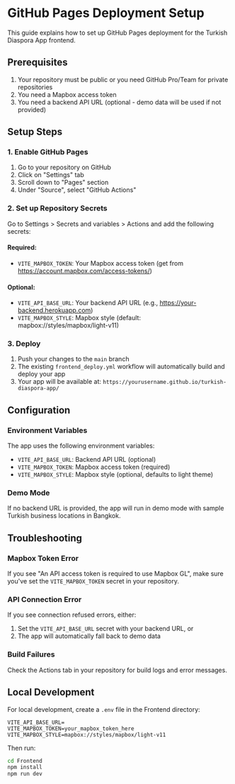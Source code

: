 # GitHub Pages Deployment Setup

This guide explains how to set up GitHub Pages deployment for the Turkish Diaspora App frontend.

## Prerequisites

1. Your repository must be public or you need GitHub Pro/Team for private repositories
2. You need a Mapbox access token
3. You need a backend API URL (optional - demo data will be used if not provided)

## Setup Steps

### 1. Enable GitHub Pages

1. Go to your repository on GitHub
2. Click on "Settings" tab
3. Scroll down to "Pages" section
4. Under "Source", select "GitHub Actions"

### 2. Set up Repository Secrets

Go to Settings > Secrets and variables > Actions and add the following secrets:

#### Required:
- `VITE_MAPBOX_TOKEN`: Your Mapbox access token (get from https://account.mapbox.com/access-tokens/)

#### Optional:
- `VITE_API_BASE_URL`: Your backend API URL (e.g., https://your-backend.herokuapp.com)
- `VITE_MAPBOX_STYLE`: Mapbox style (default: mapbox://styles/mapbox/light-v11)

### 3. Deploy

1. Push your changes to the `main` branch
2. The existing `frontend_deploy.yml` workflow will automatically build and deploy your app
3. Your app will be available at: `https://yourusername.github.io/turkish-diaspora-app/`

## Configuration

### Environment Variables

The app uses the following environment variables:

- `VITE_API_BASE_URL`: Backend API URL (optional)
- `VITE_MAPBOX_TOKEN`: Mapbox access token (required)
- `VITE_MAPBOX_STYLE`: Mapbox style (optional, defaults to light theme)

### Demo Mode

If no backend URL is provided, the app will run in demo mode with sample Turkish business locations in Bangkok.

## Troubleshooting

### Mapbox Token Error
If you see "An API access token is required to use Mapbox GL", make sure you've set the `VITE_MAPBOX_TOKEN` secret in your repository.

### API Connection Error
If you see connection refused errors, either:
1. Set the `VITE_API_BASE_URL` secret with your backend URL, or
2. The app will automatically fall back to demo data

### Build Failures
Check the Actions tab in your repository for build logs and error messages.

## Local Development

For local development, create a `.env` file in the Frontend directory:

```env
VITE_API_BASE_URL=
VITE_MAPBOX_TOKEN=your_mapbox_token_here
VITE_MAPBOX_STYLE=mapbox://styles/mapbox/light-v11
```

Then run:
```bash
cd Frontend
npm install
npm run dev
```
